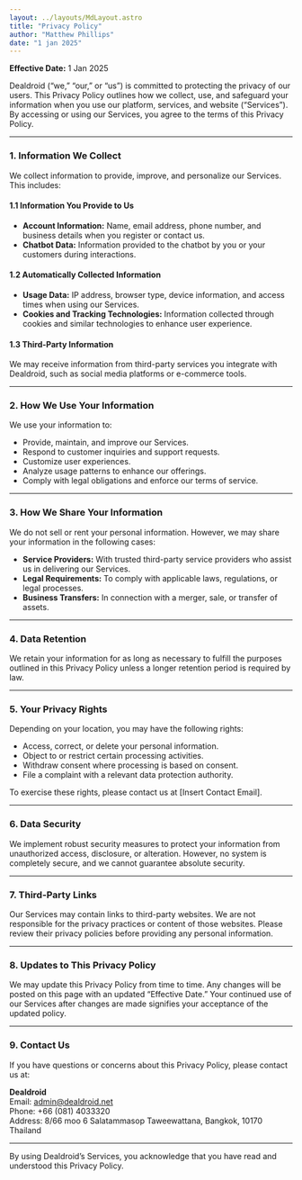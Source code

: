 ```yaml
---
layout: ../layouts/MdLayout.astro
title: "Privacy Policy"
author: "Matthew Phillips"
date: "1 jan 2025"
---
```


**Effective Date:** 1 Jan 2025

Dealdroid (“we,” “our,” or “us”) is committed to protecting the privacy of our users. This Privacy Policy outlines how we collect, use, and safeguard your information when you use our platform, services, and website (“Services”). By accessing or using our Services, you agree to the terms of this Privacy Policy.

---

### 1. Information We Collect

We collect information to provide, improve, and personalize our Services. This includes:

#### 1.1 Information You Provide to Us
- **Account Information:** Name, email address, phone number, and business details when you register or contact us.
- **Chatbot Data:** Information provided to the chatbot by you or your customers during interactions.

#### 1.2 Automatically Collected Information
- **Usage Data:** IP address, browser type, device information, and access times when using our Services.
- **Cookies and Tracking Technologies:** Information collected through cookies and similar technologies to enhance user experience.

#### 1.3 Third-Party Information
We may receive information from third-party services you integrate with Dealdroid, such as social media platforms or e-commerce tools.

---

### 2. How We Use Your Information

We use your information to:
- Provide, maintain, and improve our Services.
- Respond to customer inquiries and support requests.
- Customize user experiences.
- Analyze usage patterns to enhance our offerings.
- Comply with legal obligations and enforce our terms of service.

---

### 3. How We Share Your Information

We do not sell or rent your personal information. However, we may share your information in the following cases:

- **Service Providers:** With trusted third-party service providers who assist us in delivering our Services.
- **Legal Requirements:** To comply with applicable laws, regulations, or legal processes.
- **Business Transfers:** In connection with a merger, sale, or transfer of assets.

---

### 4. Data Retention

We retain your information for as long as necessary to fulfill the purposes outlined in this Privacy Policy unless a longer retention period is required by law.

---

### 5. Your Privacy Rights

Depending on your location, you may have the following rights:
- Access, correct, or delete your personal information.
- Object to or restrict certain processing activities.
- Withdraw consent where processing is based on consent.
- File a complaint with a relevant data protection authority.

To exercise these rights, please contact us at [Insert Contact Email].

---

### 6. Data Security

We implement robust security measures to protect your information from unauthorized access, disclosure, or alteration. However, no system is completely secure, and we cannot guarantee absolute security.

---

### 7. Third-Party Links

Our Services may contain links to third-party websites. We are not responsible for the privacy practices or content of those websites. Please review their privacy policies before providing any personal information.

---

### 8. Updates to This Privacy Policy

We may update this Privacy Policy from time to time. Any changes will be posted on this page with an updated “Effective Date.” Your continued use of our Services after changes are made signifies your acceptance of the updated policy.

---

### 9. Contact Us

If you have questions or concerns about this Privacy Policy, please contact us at:

**Dealdroid**  
Email: admin@dealdroid.net<br>
Phone: +66 (081) 4033320<br>
Address: 8/66 moo 6 Salatammasop Taweewattana, Bangkok, 10170 Thailand

---

By using Dealdroid’s Services, you acknowledge that you have read and understood this Privacy Policy.

